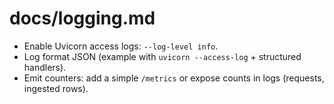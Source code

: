 # docs/logging.md

- Enable Uvicorn access logs: `--log-level info`.
- Log format JSON (example with `uvicorn --access-log` + structured handlers).
- Emit counters: add a simple `/metrics` or expose counts in logs (requests, ingested rows).
